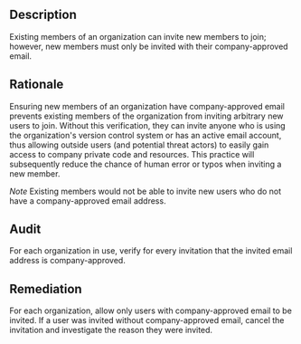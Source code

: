 ## Description

Existing members of an organization can invite new members to join; however, new members must only be invited with their company-approved email.

## Rationale

Ensuring new members of an organization have company-approved email prevents existing members of the organization from inviting arbitrary new users to join. Without this verification, they can invite anyone who is using the organization's version control system or has an active email account, thus allowing outside users (and potential threat actors) to easily gain access to company private code and resources. This practice will subsequently reduce the chance of human error or typos when inviting a new member.

*Note* Existing members would not be able to invite new users who do not have a company-approved email address.

## Audit

For each organization in use, verify for every invitation that the invited email address is company-approved.

## Remediation

For each organization, allow only users with company-approved email to be invited. If a user was invited without company-approved email, cancel the invitation and investigate the reason they were invited.
